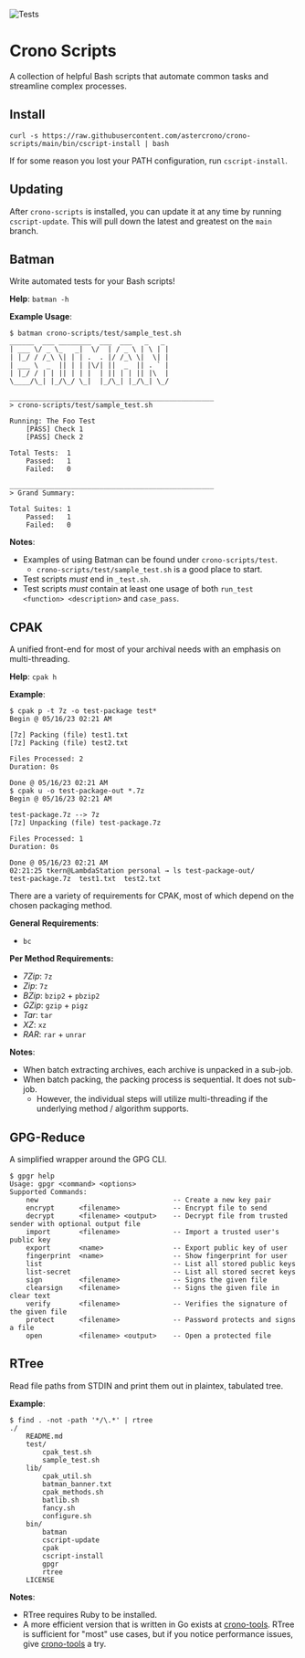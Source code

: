 ![Tests](https://github.com/astercrono/crono-scripts/actions/workflows/main.yml/badge.svg)

# Crono Scripts

A collection of helpful Bash scripts that automate common tasks and streamline complex processes.

## Install

```
curl -s https://raw.githubusercontent.com/astercrono/crono-scripts/main/bin/cscript-install | bash
```

If for some reason you lost your PATH configuration, run `cscript-install`.

## Updating

After `crono-scripts` is installed, you can update it at any time by running `cscript-update`. This will pull down the latest and greatest on the `main` branch.

## Batman

Write automated tests for your Bash scripts!

**Help**: `batman -h`

**Example Usage**:

```
$ batman crono-scripts/test/sample_test.sh
______  ___ ________  ___  ___   _   _
| ___ \/ _ \_   _|  \/  | / _ \ | \ | |
| |_/ / /_\ \| | | .  . |/ /_\ \|  \| |
| ___ \  _  || | | |\/| ||  _  || . ` |
| |_/ / | | || | | |  | || | | || |\  |
\____/\_| |_/\_/ \_|  |_/\_| |_/\_| \_/

__________________________________________________
> crono-scripts/test/sample_test.sh

Running: The Foo Test
    [PASS] Check 1
    [PASS] Check 2

Total Tests:  1
    Passed:   1
    Failed:   0

__________________________________________________
> Grand Summary:

Total Suites: 1
    Passed:   1
    Failed:   0
```

**Notes**:
- Examples of using Batman can be found under `crono-scripts/test`. 
    - `crono-scripts/test/sample_test.sh` is a good place to start.
- Test scripts *must* end in `_test.sh`.
- Test scripts *must* contain at least one usage of both `run_test <function> <description>` and `case_pass`.

## CPAK

A unified front-end for most of your archival needs with an emphasis on multi-threading.

**Help**: `cpak h`

**Example**:

```
$ cpak p -t 7z -o test-package test*
Begin @ 05/16/23 02:21 AM

[7z] Packing (file) test1.txt
[7z] Packing (file) test2.txt

Files Processed: 2
Duration: 0s

Done @ 05/16/23 02:21 AM
$ cpak u -o test-package-out *.7z
Begin @ 05/16/23 02:21 AM

test-package.7z --> 7z
[7z] Unpacking (file) test-package.7z

Files Processed: 1
Duration: 0s

Done @ 05/16/23 02:21 AM
02:21:25 tkern@LambdaStation personal → ls test-package-out/
test-package.7z  test1.txt  test2.txt
```

There are a variety of requirements for CPAK, most of which depend on the chosen packaging method.

**General Requirements**:

- `bc`

**Per Method Requirements:**

- *7Zip*: `7z`
- *Zip*: `7z`
- *BZip*: `bzip2` + `pbzip2`
- *GZip*: `gzip` + `pigz`
- *Tar*: `tar`
- *XZ*: `xz`
- *RAR*: `rar` + `unrar`

**Notes**:

- When batch extracting archives, each archive is unpacked in a sub-job.
- When batch packing, the packing process is sequential. It does not sub-job.
    - However, the individual steps will utilize multi-threading if the underlying
      method / algorithm supports. 

## GPG-Reduce

A simplified wrapper around the GPG CLI.

```
$ gpgr help
Usage: gpgr <command> <options>
Supported Commands:
    new                                 -- Create a new key pair
    encrypt      <filename>             -- Encrypt file to send
    decrypt      <filename> <output>    -- Decrypt file from trusted sender with optional output file
    import       <filename>             -- Import a trusted user's public key
    export       <name>                 -- Export public key of user
    fingerprint  <name>                 -- Show fingerprint for user
    list                                -- List all stored public keys
    list-secret                         -- List all stored secret keys
    sign         <filename>             -- Signs the given file
    clearsign    <filename>             -- Signs the given file in clear text
    verify       <filename>             -- Verifies the signature of the given file
    protect      <filename>             -- Password protects and signs a file
    open         <filename> <output>    -- Open a protected file
```

## RTree

Read file paths from STDIN and print them out in plaintex, tabulated tree.

**Example**:

```
$ find . -not -path '*/\.*' | rtree
./
    README.md
    test/
        cpak_test.sh
        sample_test.sh
    lib/
        cpak_util.sh
        batman_banner.txt
        cpak_methods.sh
        batlib.sh
        fancy.sh
        configure.sh
    bin/
        batman
        cscript-update
        cpak
        cscript-install
        gpgr
        rtree
    LICENSE
```

**Notes**: 
- RTree requires Ruby to be installed.
- A more efficient version that is written in Go exists at [crono-tools](https://github.com/astercrono/crono-tools). RTree is sufficient for "most" use cases, but if you notice performance issues, give [crono-tools](https://github.com/astercrono/crono-tools) a try.
